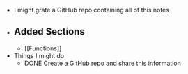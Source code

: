 - I might grate a GitHub repo containing all of this notes
- ## Added Sections
	- [[Functions]]
- Things I might do
	- DONE Create a GitHub repo and share this information